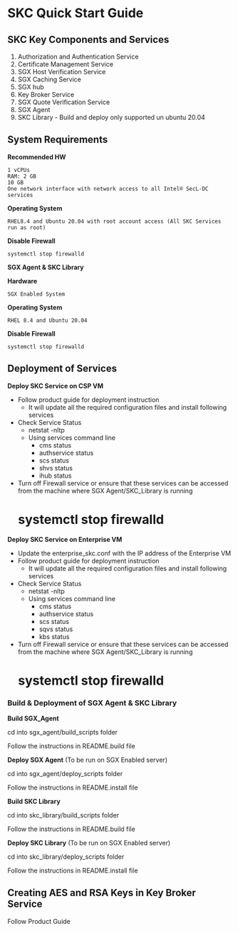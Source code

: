 # SKC Quick Start Guide

## SKC Key Components and Services

1. Authorization and Authentication Service
2. Certificate Management Service
3. SGX Host Verification Service
4. SGX Caching Service
5. SGX hub
6. Key Broker Service
7. SGX Quote Verification Service
8. SGX Agent
9. SKC Library - Build and deploy only supported un ubuntu 20.04

## System Requirements

**Recommended HW**

	1 vCPUs 
	RAM: 2 GB 
	10 GB 
	One network interface with network access to all Intel® SecL-DC services 

**Operating System**

	RHEL8.4 and Ubuntu 20.04 with root account access (All SKC Services run as root)

**Disable Firewall**

	systemctl stop firewalld

**SGX Agent & SKC Library**

**Hardware**

	SGX Enabled System

**Operating System**

	RHEL 8.4 and Ubuntu 20.04

**Disable Firewall**

	systemctl stop firewalld


## Deployment of Services

**Deploy SKC Service on CSP VM**

- Follow product guide for deployment instruction
  - It will update all the required configuration files and install following services
- Check Service Status
  - netstat -nltp
  - Using services command line
    - cms status
    - authservice status
    - scs status
    - shvs status
    - ihub status
- Turn off Firewall service or ensure that these services can be accessed from the machine where SGX Agent/SKC_Library is running
   # systemctl stop firewalld

**Deploy SKC Service on Enterprise VM**

- Update the enterprise_skc.conf with the IP address of the Enterprise VM
- Follow product guide for deployment instruction
  - It will update all the required configuration files and install following services
- Check Service Status
  - netstat -nltp
  - Using services command line
    - cms status
    - authservice status
    - scs status
    - sqvs status
    - kbs status
- Turn off Firewall service or ensure that these services can be accessed from the machine where SGX Agent/SKC_Library is running
   # systemctl stop firewalld

### Build & Deployment of SGX Agent & SKC Library

**Build SGX_Agent**

cd into sgx_agent/build_scripts folder

Follow the instructions in README.build file


**Deploy SGX Agent** (To be run on SGX Enabled server)

cd into sgx_agent/deploy_scripts folder

Follow the instructions in README.install file


**Build SKC Library**

cd into skc_library/build_scripts folder

Follow the instructions in README.build file


**Deploy SKC Library** (To be run on SGX Enabled server)

cd into skc_library/deploy_scripts folder

Follow the instructions in README.install file


## Creating AES and RSA Keys in Key Broker Service

Follow Product Guide

